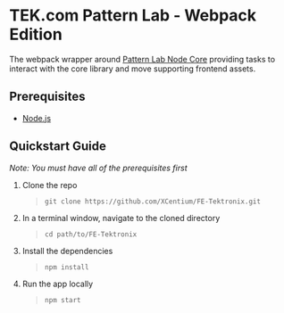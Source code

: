 # TEK.com Pattern Lab - Webpack Edition

The webpack wrapper around [Pattern Lab Node Core](https://github.com/pattern-lab/patternlab-node) providing tasks to interact with the core library and move supporting frontend assets.

## Prerequisites

- [Node.js](https://nodejs.org/en/download/)

## Quickstart Guide

_Note: You must have all of the prerequisites first_

1.  Clone the repo
    > `git clone https://github.com/XCentium/FE-Tektronix.git`
2.  In a terminal window, navigate to the cloned directory
    > ```cd path/to/FE-Tektronix```
3.  Install the dependencies
    > `npm install`
4.  Run the app locally
    > `npm start`
